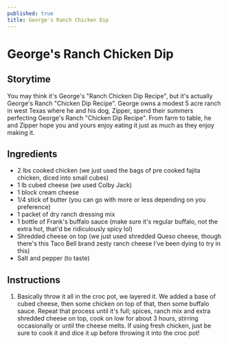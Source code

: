 ```yaml
---
published: true
title: George's Ranch Chicken Dip
---
```


# George's Ranch Chicken Dip

## Storytime
You may think it's George's "Ranch Chicken Dip Recipe", but it's actually George's Ranch "Chicken Dip Recipe". George owns a modest 5 acre ranch in west Texas where he and his dog, Zipper, spend their summers perfecting George's Ranch "Chicken Dip Recipe". From farm to table, he and Zipper hope you and yours enjoy eating it just as much as they enjoy making it.

## Ingredients
- 2 lbs cooked chicken (we just used the bags of pre cooked fajita chicken, diced into small cubes)
- 1 lb cubed cheese (we used Colby Jack)
- 1 block cream cheese
- 1/4 stick of butter (you can go with more or less depending on you preference)
- 1 packet of dry ranch dressing mix
- 1 bottle of Frank's buffalo sauce (make sure it's regular buffalo, not the extra hot, that'd be ridiculously spicy lol)
- Shredded cheese on top (we just used shredded Queso cheese, though there's this Taco Bell brand zesty ranch cheese I've been dying to try in this)
- Salt and pepper (to taste)

## Instructions
1. Basically throw it all in the croc pot, we layered it. We added a base of cubed cheese, then some chicken on top of that, then some buffalo sauce. Repeat that process until it's full; spices, ranch mix and extra shredded cheese on top, cook on low for about 3 hours, stirring occasionally or until the cheese melts. If using fresh chicken, just be sure to cook it and dice it up before throwing it into the croc pot!
